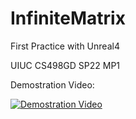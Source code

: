 # InfiniteMatrix
First Practice with Unreal4

UIUC CS498GD SP22 MP1

Demostration Video: 

[![Demostration Video](https://i.ytimg.com/vi/daALYKkSKM0/hqdefault.jpg?sqp=-oaymwEbCKgBEF5IVfKriqkDDggBFQAAiEIYAXABwAEG\u0026rs=AOn4CLAO_aDeOMDXtq0Y8DGUhDqkpuc3hA)](https://youtu.be/daALYKkSKM0D)
